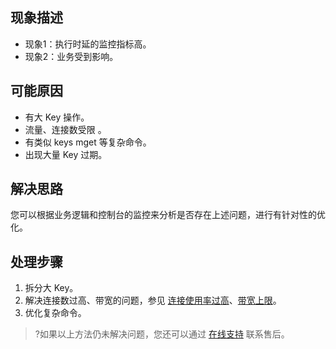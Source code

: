 ## 现象描述
- 现象1：执行时延的监控指标高。
- 现象2：业务受到影响。

## 可能原因
- 有大 Key 操作。
- 流量、连接数受限 。
- 有类似 keys mget 等复杂命令。
- 出现大量 Key 过期。

## 解决思路
您可以根据业务逻辑和控制台的监控来分析是否存在上述问题，进行有针对性的优化。

## 处理步骤
1. 拆分大 Key。
2. 解决连接数过高、带宽的问题，参见 [连接使用率过高](https://cloud.tencent.com/document/product/239/59344)、[带宽上限](https://cloud.tencent.com/document/product/239/59014)。
3. 优化复杂命令。

>?如果以上方法仍未解决问题，您还可以通过 [在线支持](https://cloud.tencent.com/online-service?from=connect-us) 联系售后。
